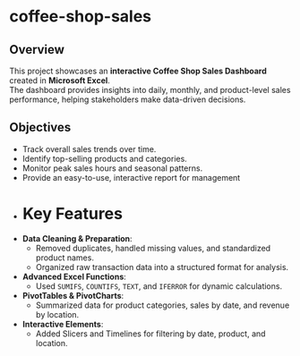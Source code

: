 # coffee-shop-sales
## **Overview**
This project showcases an **interactive Coffee Shop Sales Dashboard** created in **Microsoft Excel**.  
The dashboard provides insights into daily, monthly, and product-level sales performance, helping stakeholders make data-driven decisions.
## **Objectives**
- Track overall sales trends over time.
- Identify top-selling products and categories.
- Monitor peak sales hours and seasonal patterns.
- Provide an easy-to-use, interactive report for management
- # **Key Features**
- **Data Cleaning & Preparation**:
  - Removed duplicates, handled missing values, and standardized product names.
  - Organized raw transaction data into a structured format for analysis.
- **Advanced Excel Functions**:
  - Used `SUMIFS`, `COUNTIFS`, `TEXT`, and `IFERROR` for dynamic calculations.
- **PivotTables & PivotCharts**:
  - Summarized data for product categories, sales by date, and revenue by location.
- **Interactive Elements**:
  - Added Slicers and Timelines for filtering by date, product, and location.
